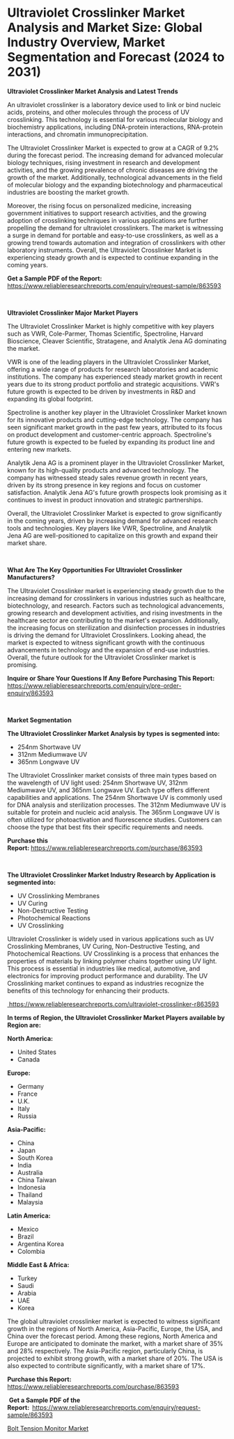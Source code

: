 <p><h1>Ultraviolet Crosslinker Market Analysis and Market Size: Global Industry Overview, Market Segmentation and Forecast (2024 to 2031)</h1></p><p><strong>Ultraviolet Crosslinker Market Analysis and Latest Trends</strong></p>
<p><p>An ultraviolet crosslinker is a laboratory device used to link or bind nucleic acids, proteins, and other molecules through the process of UV crosslinking. This technology is essential for various molecular biology and biochemistry applications, including DNA-protein interactions, RNA-protein interactions, and chromatin immunoprecipitation.</p><p>The Ultraviolet Crosslinker Market is expected to grow at a CAGR of 9.2% during the forecast period. The increasing demand for advanced molecular biology techniques, rising investment in research and development activities, and the growing prevalence of chronic diseases are driving the growth of the market. Additionally, technological advancements in the field of molecular biology and the expanding biotechnology and pharmaceutical industries are boosting the market growth.</p><p>Moreover, the rising focus on personalized medicine, increasing government initiatives to support research activities, and the growing adoption of crosslinking techniques in various applications are further propelling the demand for ultraviolet crosslinkers. The market is witnessing a surge in demand for portable and easy-to-use crosslinkers, as well as a growing trend towards automation and integration of crosslinkers with other laboratory instruments. Overall, the Ultraviolet Crosslinker Market is experiencing steady growth and is expected to continue expanding in the coming years.</p></p>
<p><strong>Get a Sample PDF of the Report:&nbsp;</strong> <a href="https://www.reliableresearchreports.com/enquiry/request-sample/863593">https://www.reliableresearchreports.com/enquiry/request-sample/863593</a></p>
<p>&nbsp;</p>
<p><strong>Ultraviolet Crosslinker Major Market Players</strong></p>
<p><p>The Ultraviolet Crosslinker Market is highly competitive with key players such as VWR, Cole-Parmer, Thomas Scientific, Spectroline, Harvard Bioscience, Cleaver Scientific, Stratagene, and Analytik Jena AG dominating the market.</p><p>VWR is one of the leading players in the Ultraviolet Crosslinker Market, offering a wide range of products for research laboratories and academic institutions. The company has experienced steady market growth in recent years due to its strong product portfolio and strategic acquisitions. VWR's future growth is expected to be driven by investments in R&D and expanding its global footprint.</p><p>Spectroline is another key player in the Ultraviolet Crosslinker Market known for its innovative products and cutting-edge technology. The company has seen significant market growth in the past few years, attributed to its focus on product development and customer-centric approach. Spectroline's future growth is expected to be fueled by expanding its product line and entering new markets.</p><p>Analytik Jena AG is a prominent player in the Ultraviolet Crosslinker Market, known for its high-quality products and advanced technology. The company has witnessed steady sales revenue growth in recent years, driven by its strong presence in key regions and focus on customer satisfaction. Analytik Jena AG's future growth prospects look promising as it continues to invest in product innovation and strategic partnerships.</p><p>Overall, the Ultraviolet Crosslinker Market is expected to grow significantly in the coming years, driven by increasing demand for advanced research tools and technologies. Key players like VWR, Spectroline, and Analytik Jena AG are well-positioned to capitalize on this growth and expand their market share.</p></p>
<p>&nbsp;</p>
<p><strong>What Are The Key Opportunities For Ultraviolet Crosslinker Manufacturers?</strong></p>
<p><p>The Ultraviolet Crosslinker market is experiencing steady growth due to the increasing demand for crosslinkers in various industries such as healthcare, biotechnology, and research. Factors such as technological advancements, growing research and development activities, and rising investments in the healthcare sector are contributing to the market's expansion. Additionally, the increasing focus on sterilization and disinfection processes in industries is driving the demand for Ultraviolet Crosslinkers. Looking ahead, the market is expected to witness significant growth with the continuous advancements in technology and the expansion of end-use industries. Overall, the future outlook for the Ultraviolet Crosslinker market is promising.</p></p>
<p><strong>Inquire or Share Your Questions If Any Before Purchasing This Report:</strong> <a href="https://www.reliableresearchreports.com/enquiry/pre-order-enquiry/863593">https://www.reliableresearchreports.com/enquiry/pre-order-enquiry/863593</a></p>
<p>&nbsp;</p>
<p><strong>Market Segmentation</strong></p>
<p><strong>The Ultraviolet Crosslinker Market Analysis by types is segmented into:</strong></p>
<p><ul><li>254nm Shortwave UV</li><li>312nm Mediumwave UV</li><li>365nm Longwave UV</li></ul></p>
<p><p>The Ultraviolet Crosslinker market consists of three main types based on the wavelength of UV light used: 254nm Shortwave UV, 312nm Mediumwave UV, and 365nm Longwave UV. Each type offers different capabilities and applications. The 254nm Shortwave UV is commonly used for DNA analysis and sterilization processes. The 312nm Mediumwave UV is suitable for protein and nucleic acid analysis. The 365nm Longwave UV is often utilized for photoactivation and fluorescence studies. Customers can choose the type that best fits their specific requirements and needs.</p></p>
<p><strong>Purchase this Report:&nbsp;</strong><a href="https://www.reliableresearchreports.com/purchase/863593">https://www.reliableresearchreports.com/purchase/863593</a></p>
<p>&nbsp;</p>
<p><strong>The Ultraviolet Crosslinker Market Industry Research by Application is segmented into:</strong></p>
<p><ul><li>UV Crosslinking Membranes</li><li>UV Curing</li><li>Non-Destructive Testing</li><li>Photochemical Reactions</li><li>UV Crosslinking</li></ul></p>
<p><p>Ultraviolet Crosslinker is widely used in various applications such as UV Crosslinking Membranes, UV Curing, Non-Destructive Testing, and Photochemical Reactions. UV Crosslinking is a process that enhances the properties of materials by linking polymer chains together using UV light. This process is essential in industries like medical, automotive, and electronics for improving product performance and durability. The UV Crosslinking market continues to expand as industries recognize the benefits of this technology for enhancing their products.</p></p>
<p><a href="https://www.reliableresearchreports.com/ultraviolet-crosslinker-r863593">&nbsp;https://www.reliableresearchreports.com/ultraviolet-crosslinker-r863593</a></p>
<p><strong>In terms of Region, the Ultraviolet Crosslinker Market Players available by Region are:</strong></p>
<p>
    <p> <strong> North America: </strong>
        <ul>
            <li>United States</li>
            <li>Canada</li>
        </ul>
        </p> 
    <p> <strong> Europe: </strong>
        <ul>
            <li>Germany</li>
            <li>France</li>
            <li>U.K.</li>
            <li>Italy</li>
            <li>Russia</li>
        </ul>
        </p> 
    <p> <strong> Asia-Pacific: </strong>
        <ul>
            <li>China</li>
            <li>Japan</li>
            <li>South Korea</li>
            <li>India</li>
            <li>Australia</li>
            <li>China Taiwan</li>
            <li>Indonesia</li>
            <li>Thailand</li>
            <li>Malaysia</li>
        </ul>
        </p> 
    <p> <strong> Latin America: </strong>
        <ul>
            <li>Mexico</li>
            <li>Brazil</li>
            <li>Argentina Korea</li>
            <li>Colombia</li>
        </ul>
        </p> 
    <p> <strong> Middle East & Africa: </strong>
        <ul>
            <li>Turkey</li>
            <li>Saudi</li>
            <li>Arabia</li>
            <li>UAE</li>
            <li>Korea</li>
        </ul>
    </p>
    </p>
<p><p>The global ultraviolet crosslinker market is expected to witness significant growth in the regions of North America, Asia-Pacific, Europe, the USA, and China over the forecast period. Among these regions, North America and Europe are anticipated to dominate the market, with a market share of 35% and 28% respectively. The Asia-Pacific region, particularly China, is projected to exhibit strong growth, with a market share of 20%. The USA is also expected to contribute significantly, with a market share of 17%.</p></p>
<p><strong>Purchase this Report: </strong><a href="https://www.reliableresearchreports.com/purchase/863593">https://www.reliableresearchreports.com/purchase/863593</a></p>
<p>&nbsp;<strong>Get a Sample PDF of the Report:&nbsp;&nbsp;</strong><a href="https://www.reliableresearchreports.com/enquiry/request-sample/863593">https://www.reliableresearchreports.com/enquiry/request-sample/863593</a></p>
<p><strong></strong></p>
<p><p><a href="https://github.com/shotows/Market-Research-Report-List-3/blob/main/bolt-tension-monitor-market.md">Bolt Tension Monitor Market</a></p></p>